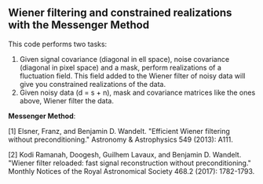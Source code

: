 ## Wiener filtering and constrained realizations with the Messenger Method
This code performs two tasks:
1. Given signal covariance (diagonal in ell space), noise covariance (diagonal in pixel space) and a mask, perform realizations of a fluctuation field. This field added to the Wiener filter of noisy data will give you constrained realizations of the data.
2. Given noisy data (d = s + n), mask and covariance matrices like the ones above, Wiener filter the data.


**Messenger Method**:

[1] Elsner, Franz, and Benjamin D. Wandelt. "Efficient Wiener filtering without preconditioning." Astronomy & Astrophysics 549 (2013): A111.

[2] Kodi Ramanah, Doogesh, Guilhem Lavaux, and Benjamin D. Wandelt. "Wiener filter reloaded: fast signal reconstruction without preconditioning." Monthly Notices of the Royal Astronomical Society 468.2 (2017): 1782-1793.
